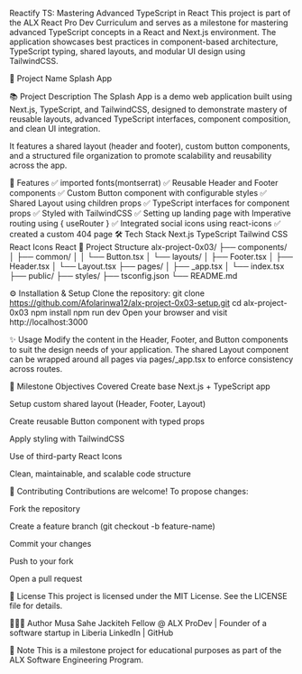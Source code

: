 
Reactify TS: Mastering Advanced TypeScript in React
This project is part of the ALX React Pro Dev Curriculum and serves as a milestone for mastering advanced TypeScript concepts in a React and Next.js environment. The application showcases best practices in component-based architecture, TypeScript typing, shared layouts, and modular UI design using TailwindCSS.

🚀 Project Name
Splash App

📚 Project Description
The Splash App is a demo web application built using Next.js, TypeScript, and TailwindCSS, designed to demonstrate mastery of reusable layouts, advanced TypeScript interfaces, component composition, and clean UI integration.

It features a shared layout (header and footer), custom button components, and a structured file organization to promote scalability and reusability across the app.

🧩 Features
✅ imported fonts(montserrat)
✅ Reusable Header and Footer components
✅ Custom Button component with configurable styles
✅ Shared Layout using children props
✅ TypeScript interfaces for component props
✅ Styled with TailwindCSS
✅ Setting up  landing page with Imperative routing using { useRouter }
✅ Integrated social icons using react-icons
✅ created a custom 404 page
🛠️ Tech Stack
Next.js
TypeScript
Tailwind CSS
React Icons
React
📁 Project Structure
alx-project-0x03/ ├── components/ │ ├── common/ │ │ └── Button.tsx │ └── layouts/ │ ├── Footer.tsx │ ├── Header.tsx │ └── Layout.tsx ├── pages/ │ ├── _app.tsx │ └── index.tsx ├── public/ ├── styles/ ├── tsconfig.json └── README.md

⚙️ Installation & Setup
Clone the repository:
git clone https://github.com/Afolarinwa12/alx-project-0x03-setup.git
cd alx-project-0x03
npm install npm run dev Open your browser and visit http://localhost:3000

✨ Usage
Modify the content in the Header, Footer, and Button components to suit the design needs of your application. The shared Layout component can be wrapped around all pages via pages/_app.tsx to enforce consistency across routes.

📌 Milestone Objectives Covered
Create base Next.js + TypeScript app

Setup custom shared layout (Header, Footer, Layout)

Create reusable Button component with typed props

Apply styling with TailwindCSS

Use of third-party React Icons

Clean, maintainable, and scalable code structure

🤝 Contributing
Contributions are welcome! To propose changes:

Fork the repository

Create a feature branch (git checkout -b feature-name)

Commit your changes

Push to your fork

Open a pull request

📃 License
This project is licensed under the MIT License. See the LICENSE file for details.

👨🏾‍💻 Author
Musa Sahe Jackiteh Fellow @ ALX ProDev | Founder of a software startup in Liberia LinkedIn | GitHub

📌 Note
This is a milestone project for educational purposes as part of the ALX Software Engineering Program.
